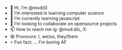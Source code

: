 - 👋 Hi, I’m @modd3
- 👀 I’m interested in learning computer science
- 🌱 I’m currently learning javascript
- 💞️ I’m looking to collaborate on opensource projects
- 📫 How to reach me ig: @mod.diii_  X:
- 😄 Pronouns: I, we/us, they/them
- ⚡ Fun fact: ... I'm boring AF

<!---
modd3/modd3 is a ✨ special ✨ repository because its `README.md` (this file) appears on your GitHub profile.
You can click the Preview link to take a look at your changes.
--->
